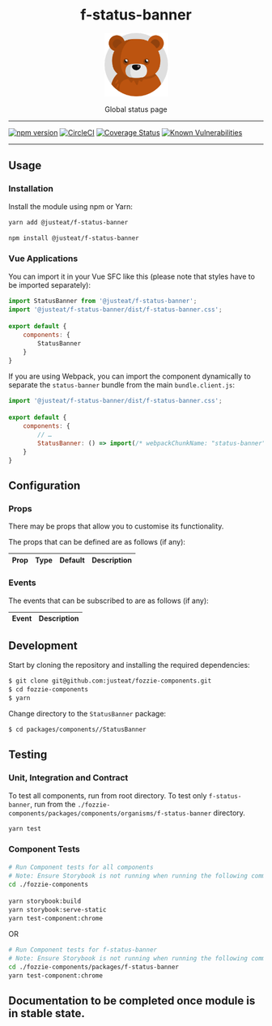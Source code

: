 <div align="center">

# f-status-banner

<img width="125" alt="Fozzie Bear" src="../../../../bear.png" />

Global status page

</div>

---

[![npm version](https://badge.fury.io/js/%40justeat%2Ff-status-banner.svg)](https://badge.fury.io/js/%40justeat%2Ff-status-banner)
[![CircleCI](https://circleci.com/gh/justeat/fozzie-components.svg?style=svg)](https://circleci.com/gh/justeat/workflows/fozzie-components)
[![Coverage Status](https://coveralls.io/repos/github/justeat/f-status-banner/badge.svg)](https://coveralls.io/github/justeat/f-status-banner)
[![Known Vulnerabilities](https://snyk.io/test/github/justeat/f-status-banner/badge.svg?targetFile=package.json)](https://snyk.io/test/github/justeat/f-status-banner?targetFile=package.json)

---

## Usage

### Installation

Install the module using npm or Yarn:

```sh
yarn add @justeat/f-status-banner
```

```sh
npm install @justeat/f-status-banner
```



### Vue Applications

You can import it in your Vue SFC like this (please note that styles have to be imported separately):

```js
import StatusBanner from '@justeat/f-status-banner';
import '@justeat/f-status-banner/dist/f-status-banner.css';

export default {
    components: {
        StatusBanner
    }
}
```

If you are using Webpack, you can import the component dynamically to separate the `status-banner` bundle from the main `bundle.client.js`:

```js
import '@justeat/f-status-banner/dist/f-status-banner.css';

export default {
    components: {
        // …
        StatusBanner: () => import(/* webpackChunkName: "status-banner" */ '@justeat/f-status-banner')
    }
}
```

## Configuration

### Props

There may be props that allow you to customise its functionality.

The props that can be defined are as follows (if any):

| Prop  | Type  | Default | Description |
| ----- | ----- | ------- | ----------- |

### Events

The events that can be subscribed to are as follows (if any):

| Event | Description |
| ----- | ----------- |

## Development

Start by cloning the repository and installing the required dependencies:

```sh
$ git clone git@github.com:justeat/fozzie-components.git
$ cd fozzie-components
$ yarn
```

Change directory to the `StatusBanner` package:

```sh
$ cd packages/components//StatusBanner
```

## Testing

### Unit, Integration and Contract

To test all components, run from root directory.
To test only `f-status-banner`, run from the `./fozzie-components/packages/components/organisms/f-status-banner` directory.

```sh
yarn test
```

### Component Tests

```bash
# Run Component tests for all components
# Note: Ensure Storybook is not running when running the following commands
cd ./fozzie-components

yarn storybook:build
yarn storybook:serve-static
yarn test-component:chrome
```

OR

```bash
# Run Component tests for f-status-banner
# Note: Ensure Storybook is not running when running the following commands
cd ./fozzie-components/packages/f-status-banner
yarn test-component:chrome
```
## Documentation to be completed once module is in stable state.


